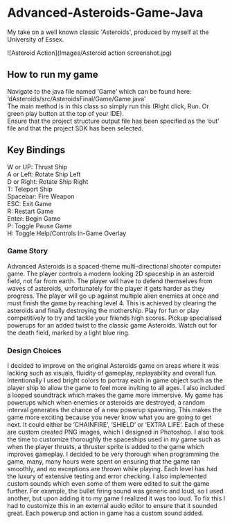 # Advanced-Asteroids-Game-Java

My take on a well known classic 'Asteroids', produced by myself at the University of Essex.  

![Asteroid Action](Images/Asteroid action screenshot.jpg)


## How to run my game
Navigate to the java file named ‘Game’ which can be found here:  ‘dAsteroids/src/AsteroidsFinal/Game/Game.java’  
The main method is in this class so simply run this (Right click, Run. Or green play button at the top of your IDE).  
Ensure that the project structure output file has been specified as the ‘out’ file and that the project SDK has been selected. 

## Key Bindings
W or UP: Thrust Ship  
A or Left: Rotate Ship Left  
D or Right: Rotate Ship Right  
T: Teleport Ship  
Spacebar: Fire Weapon  
ESC: Exit Game  
R: Restart Game  
Enter: Begin Game  
P: Toggle Pause Game  
H: Toggle Help/Controls In-Game Overlay 

### Game Story  
Advanced Asteroids is a spaced-theme multi-directional shooter computer game. The player controls a modern looking 2D spaceship in an asteroid field, not far from earth. The player will have to defend themselves from waves of asteroids, unfortunately for the player it gets harder as they progress. The player will go up against multiple alien enemies at once and must finish the game by reaching level 4. This is achieved by clearing the asteroids and finally destroying the mothership. Play for fun or play competitively to try and tackle your friends high scores. Pickup specialised powerups for an added twist to the classic game Asteroids. Watch out for the death field, marked by a light blue ring.

### Design Choices  
I decided to improve on the original Asteroids game on areas where it was lacking such as visuals, fluidity of gameplay, replayability and overall fun. Intentionally I used bright colors to portray each in game object such as the player ship to allow the game to feel more inviting to all ages. I also included a looped soundtrack which makes the game more immersive.  My game has powerups which when enemies or asteroids are destroyed, a random interval generates the chance of a new powerup spawning. This makes the game more exciting because you never know what you are going to get next. It could either be ‘CHAINFIRE’, ‘SHIELD’ or ‘EXTRA LIFE’. Each of these are custom created PNG images, which I designed in Photoshop. I also took the time to customize thoroughly the spaceships used in my game such as when the player thrusts, a thruster sprite is added to the game which improves gameplay. I decided to be very thorough when programming the game, 
many, many hours were spent on ensuring that the game ran smoothly, and no exceptions are thrown while playing. Each level has had the luxury of extensive testing and error checking.  I also implemented custom sounds which even some of them were edited to suit the game further. For example, the bullet firing sound was generic and loud, so I used another, but upon adding it to my game I realized it was too loud. To fix this I had to customize this in an external audio editor to ensure that it sounded great. Each powerup and action in game has a custom sound added. 
